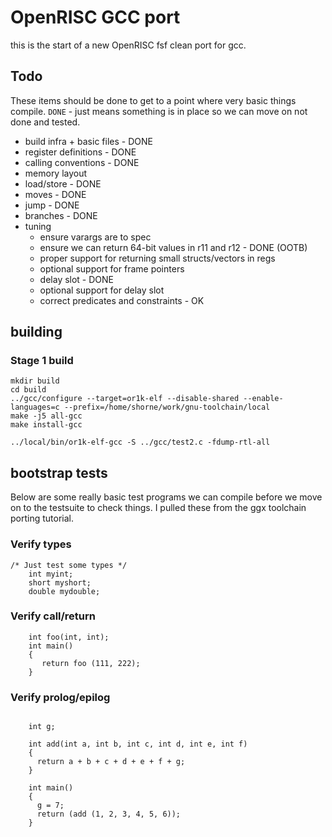 # OpenRISC GCC port

this is the start of a new OpenRISC fsf clean port for gcc.

## Todo

These items should be done to get to a point where very basic things compile.
`DONE` - just means something is in place so we can move on not done and tested.

- build infra + basic files - DONE
- register definitions - DONE
- calling conventions - DONE
- memory layout
- load/store - DONE
- moves - DONE
- jump - DONE
- branches - DONE
- tuning
  - ensure varargs are to spec
  - ensure we can return 64-bit values in r11 and r12 - DONE (OOTB)
  - proper support for returning small structs/vectors in regs
  - optional support for frame pointers
  - delay slot - DONE
  - optional support for delay slot
  - correct predicates and constraints - OK

## building

### Stage 1 build

```
mkdir build
cd build
../gcc/configure --target=or1k-elf --disable-shared --enable-languages=c --prefix=/home/shorne/work/gnu-toolchain/local
make -j5 all-gcc
make install-gcc

../local/bin/or1k-elf-gcc -S ../gcc/test2.c -fdump-rtl-all

```

## bootstrap tests

Below are some really basic test programs we can compile before we move on to
the testsuite to check things.  I pulled these from the ggx toolchain porting
tutorial.

### Verify types
```
/* Just test some types */
    int myint;
    short myshort;
    double mydouble;
```

### Verify call/return
```
    int foo(int, int);
    int main()
    {
       return foo (111, 222);
    }
```

### Verify prolog/epilog
```

    int g;

    int add(int a, int b, int c, int d, int e, int f)
    {
      return a + b + c + d + e + f + g;
    }

    int main()
    {
      g = 7;
      return (add (1, 2, 3, 4, 5, 6));
    }
```
